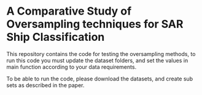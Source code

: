 # A Comparative Study of Oversampling techniques for SAR Ship Classification

This repository contains the code for testing the oversampling methods, to run this code you must update the dataset folders, and set the values in main function according to your data requirements.

To be able to run the code, please download the datasets, and create sub sets as described in the paper.
